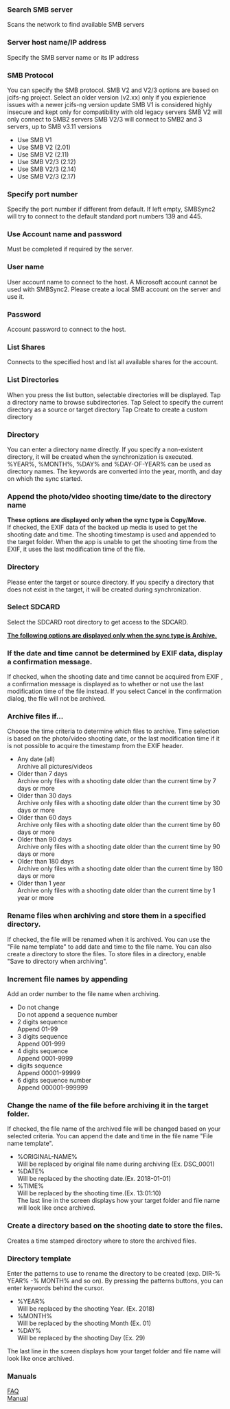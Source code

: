 ### Search SMB server  
Scans the network to find available SMB servers  

### Server host name/IP address  
Specify the SMB server name or its IP address   

### SMB Protocol  
You can specify the SMB protocol.
SMB V2 and V2/3 options are based on jcifs-ng project. Select an older version (v2.xx) only if you expierience issues with a newer jcifs-ng version update
SMB V1 is considered highly insecure and kept only for compatibility with old legacy servers
SMB V2 will only connect to SMB2 servers
SMB V2/3 will connect to SMB2 and 3 servers, up to SMB v3.11 versions

- Use SMB V1  
- Use SMB V2 (2.01)  
- Use SMB V2 (2.11)  
- Use SMB V2/3 (2.12)  
- Use SMB V2/3 (2.14)
- Use SMB V2/3 (2.17)

### Specify port number  
Specify the port number if different from default. If left empty, SMBSync2 will try to connect to the default standard port numbers 139 and 445.   

### Use Account name and password  
Must be completed if required by the server.   

### User name  
User account name to connect to the host. A Microsoft account cannot be used with SMBSync2. Please create a local SMB account on the server and use it.   

### Password  
Account password to connect to the host.   

### List Shares  
Connects to the specified host and list all available shares for the account.   

### List Directories  
When you press the list button, selectable directories will be displayed. Tap a directory name to browse subdirectories.
Tap Select to specify the current directory as a source or target directory
Tap Create to create a custom directory

### Directory  
You can enter a directory name directly. If you specify a non-existent directory, it will be created when the synchronization is executed.  
%YEAR%, %MONTH%, %DAY% and %DAY-OF-YEAR% can be used as directory names. The keywords are converted into the year, month, and day on which the sync started.  

### Append the photo/video shooting time/date to the directory name  
**These options are displayed only when the sync type is Copy/Move.**  
If checked, the EXIF data of the backed up media is used to get the shooting date and time. The shooting timestamp is used and appended to the target folder. When the app is unable to get the shooting time from the EXIF, it uses the last modification time of the file.  

### Directory  
Please enter the target or source directory. If you specify a directory that does not exist in the target, it will be created during synchronization.   

### Select SDCARD  
Select the SDCARD root directory to get access to the SDCARD.   

**<u>The following options are displayed only when the sync type is Archive.</u>**  

### If the date and time cannot be determined by EXIF data, display a confirmation message.  
If checked, when the shooting date and time cannot be acquired from EXIF , a confirmation message is displayed as to whether or not use the last modification time of the file instead. If you select Cancel in the confirmation dialog, the file will not be archived.  

### Archive files if…  
Choose the time criteria to determine which files to archive. Time selection is based on the photo/video shooting date, or the last modification time if it is not possible to acquire the timestamp from the EXIF header.  

- Any date (all)  
Archive all pictures/videos  
- Older than 7 days  
Archive only files with a shooting date older than the current time by 7 days or more  
- Older than 30 days  
Archive only files with a shooting date older than the current time by 30 days or more  
- Older than 60 days  
Archive only files with a shooting date older than the current time by 60 days or more  
- Older than 90 days  
Archive only files with a shooting date older than the current time by 90 days or more  
- Older than 180 days  
Archive only files with a shooting date older than the current time by 180 days or more  
- Older than 1 year  
Archive only files with a shooting date older than the current time by 1 year or more  

### Rename files when archiving and store them in a specified directory.  
If checked, the file will be renamed when it is archived. You can use the "File name template" to add date and time to the file name. You can also create a directory to store the files. To store files in a directory, enable "Save to directory when archiving".   

### Increment file names by appending  
Add an order number to the file name when archiving.  

- Do not change  
Do not append a sequence number  
- 2 digits sequence  
Append 01-99  
- 3 digits sequence  
Append 001-999  
- 4 digits sequence  
 Append 0001-9999  
- digits sequence  
 Append 00001-99999  
- 6 digits sequence number  
 Append 000001-999999  

### Change the name of the file before archiving it in the target folder.   
If checked, the file name of the archived file will be changed based on your selected criteria. You can append the date and time in the file name "File name template".  

- %ORIGINAL-NAME%  
 Will be replaced by original file name during archiving (Ex. DSC_0001)  
- %DATE%  
 Will be replaced by the shooting date.(Ex. 2018-01-01)  
- %TIME%  
 Will be replaced by the shooting time.(Ex. 13:01:10)  
 The last line in the screen displays how your target folder and file name will look like once archived.  

### Create a directory based on the shooting date to store the files.  
Creates a time stamped directory where to store the archived files.  

### Directory template  
Enter the patterns to use to rename the directory to be created (exp. DIR-% YEAR% -% MONTH% and so on). By pressing the patterns buttons, you can enter keywords behind the cursor.  

- %YEAR%  
 Will be replaced by the shooting Year. (Ex. 2018)  
- %MONTH%  
 Will be replaced by the shooting Month (Ex. 01)  
- %DAY%  
 Will be replaced by the shooting Day (Ex. 29)  

The last line in the screen displays how your target folder and file name will look like once archived.  

### Manuals  
[FAQ](https://sentaroh.github.io/Documents/SMBSync2/SMBSync2_FAQ_EN.htm)  
[Manual](https://sentaroh.github.io/Documents/SMBSync2/SMBSync2_Desc_EN.htm)   
